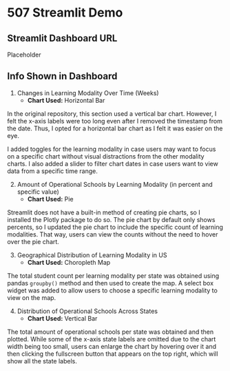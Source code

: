 # 507 Streamlit Demo

## Streamlit Dashboard URL
Placeholder

## Info Shown in Dashboard
1. Changes in Learning Modality Over Time (Weeks)
    * **Chart Used:** Horizontal Bar
 
In the original repository, this section used a vertical bar chart. However, I felt the x-axis labels were too long even after I removed the timestamp from the date. Thus, I opted for a horizontal bar chart as I felt it was easier on the eye. 

I added toggles for the learning modality in case users may want to focus on a specific chart without visual distractions from the other modality charts. I also added a slider to filter chart dates in case users want to view data from a specific time range.

2. Amount of Operational Schools by Learning Modality (in percent and specific value)
    * **Chart Used:** Pie

Streamlit does not have a built-in method of creating pie charts, so I installed the Plotly package to do so. The pie chart by default only shows percents, so I updated the pie chart to include the specific count of learning modalities. That way, users can view the counts without the need to hover over the pie chart. 

3. Geographical Distribution of Learning Modality in US
    * **Chart Used:** Choropleth Map

The total student count per learning modality per state was obtained using pandas `groupby()` method and then used to create the map. A select box widget was added to allow users to choose a specific learning modality to view on the map. 

4. Distribution of Operational Schools Across States
    * **Chart Used:** Vertical Bar

The total amount of operational schools per state was obtained and then plotted. While some of the x-axis state labels are omitted due to the chart width being too small, users can enlarge the chart by hovering over it and then clicking the fullscreen button that appears on the top right, which will show all the state labels.

